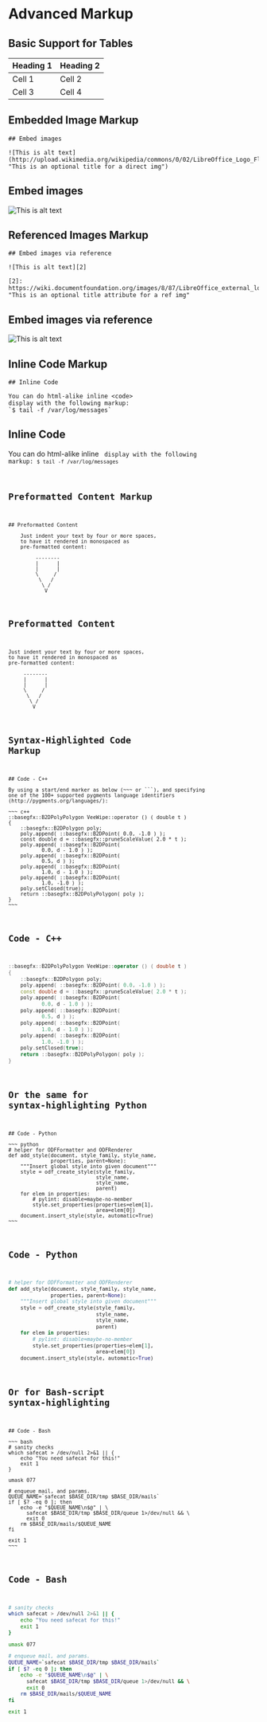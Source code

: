 # Advanced Markup

## Basic Support for Tables

| Heading 1 | Heading 2
| --------- | ---------
| Cell 1    | Cell 2
| Cell 3    | Cell 4

## Embedded Image Markup

~~~
## Embed images

![This is alt text](http://upload.wikimedia.org/wikipedia/commons/0/02/LibreOffice_Logo_Flat.svg "This is an optional title for a direct img")
~~~

## Embed images

![This is alt text](http://upload.wikimedia.org/wikipedia/commons/0/02/LibreOffice_Logo_Flat.svg "This is an optional title for a direct img")

## Referenced Images Markup

~~~
## Embed images via reference

![This is alt text][2]

[2]: https://wiki.documentfoundation.org/images/8/87/LibreOffice_external_logo_600px.png  "This is an optional title attribute for a ref img"
~~~

## Embed images via reference

![This is alt text][2]

[2]: https://wiki.documentfoundation.org/images/8/87/LibreOffice_external_logo_600px.png  "This is an optional title attribute for a ref img"

## Inline Code Markup

~~~
## Inline Code

You can do html-alike inline <code>
display with the following markup:
`$ tail -f /var/log/messages`
~~~

## Inline Code

You can do html-alike inline <code>
display with the following markup:
`$ tail -f /var/log/messages`

## Preformatted Content Markup

~~~
## Preformatted Content

    Just indent your text by four or more spaces,
    to have it rendered in monospaced as
    pre-formatted content:

         --------
         |      |
         |      |
         \     /
          \   /
           \ /
            V
~~~

## Preformatted Content

    Just indent your text by four or more spaces,
    to have it rendered in monospaced as
    pre-formatted content:

         --------
         |      |
         |      |
         \     /
          \   /
           \ /
            V

## Syntax-Highlighted Code Markup

    ## Code - C++
    
    By using a start/end marker as below (~~~ or ```), and specifying
    one of the 100+ supported pygments language identifiers
    (http://pygments.org/languages/):

    ~~~ c++
    ::basegfx::B2DPolyPolygon VeeWipe::operator () ( double t )
    {
        ::basegfx::B2DPolygon poly;
        poly.append( ::basegfx::B2DPoint( 0.0, -1.0 ) );
        const double d = ::basegfx::pruneScaleValue( 2.0 * t );
        poly.append( ::basegfx::B2DPoint(
               0.0, d - 1.0 ) );
        poly.append( ::basegfx::B2DPoint(
               0.5, d ) );
        poly.append( ::basegfx::B2DPoint(
               1.0, d - 1.0 ) );
        poly.append( ::basegfx::B2DPoint(
               1.0, -1.0 ) );
        poly.setClosed(true);
        return ::basegfx::B2DPolyPolygon( poly );
    }
    ~~~

## Code - C++

~~~ c++
::basegfx::B2DPolyPolygon VeeWipe::operator () ( double t )
{
    ::basegfx::B2DPolygon poly;
    poly.append( ::basegfx::B2DPoint( 0.0, -1.0 ) );
    const double d = ::basegfx::pruneScaleValue( 2.0 * t );
    poly.append( ::basegfx::B2DPoint(
           0.0, d - 1.0 ) );
    poly.append( ::basegfx::B2DPoint(
           0.5, d ) );
    poly.append( ::basegfx::B2DPoint(
           1.0, d - 1.0 ) );
    poly.append( ::basegfx::B2DPoint(
           1.0, -1.0 ) );
    poly.setClosed(true);
    return ::basegfx::B2DPolyPolygon( poly );
}
~~~

## Or the same for syntax-highlighting Python

    ## Code - Python

    ~~~ python
    # helper for ODFFormatter and ODFRenderer
    def add_style(document, style_family, style_name,
                  properties, parent=None):
        """Insert global style into given document"""
        style = odf_create_style(style_family,
                                 style_name,
                                 style_name,
                                 parent)
        for elem in properties:
            # pylint: disable=maybe-no-member
            style.set_properties(properties=elem[1],
                                 area=elem[0])
        document.insert_style(style, automatic=True)
    ~~~

## Code - Python

~~~ python
# helper for ODFFormatter and ODFRenderer
def add_style(document, style_family, style_name,
              properties, parent=None):
    """Insert global style into given document"""
    style = odf_create_style(style_family,
                             style_name,
                             style_name,
                             parent)
    for elem in properties:
        # pylint: disable=maybe-no-member
        style.set_properties(properties=elem[1],
                             area=elem[0])
    document.insert_style(style, automatic=True)
~~~

## Or for Bash-script syntax-highlighting

    ## Code - Bash

    ~~~ bash
    # sanity checks
    which safecat > /dev/null 2>&1 || {
        echo "You need safecat for this!"
    	exit 1
    }
    
    umask 077 
    
    # enqueue mail, and params.
    QUEUE_NAME=`safecat $BASE_DIR/tmp $BASE_DIR/mails`
    if [ $? -eq 0 ]; then
    	echo -e "$QUEUE_NAME\n$@" | \
          safecat $BASE_DIR/tmp $BASE_DIR/queue 1>/dev/null && \
          exit 0
    	rm $BASE_DIR/mails/$QUEUE_NAME
    fi
    
    exit 1
    ~~~

## Code - Bash

~~~ bash
# sanity checks
which safecat > /dev/null 2>&1 || {
    echo "You need safecat for this!"
	exit 1
}

umask 077

# enqueue mail, and params.
QUEUE_NAME=`safecat $BASE_DIR/tmp $BASE_DIR/mails`
if [ $? -eq 0 ]; then
	echo -e "$QUEUE_NAME\n$@" | \
      safecat $BASE_DIR/tmp $BASE_DIR/queue 1>/dev/null && \
      exit 0
	rm $BASE_DIR/mails/$QUEUE_NAME
fi

exit 1
~~~
